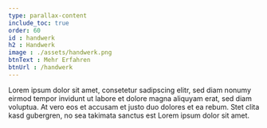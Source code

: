 ```yaml
---
type: parallax-content
include_toc: true
order: 60
id : handwerk
h2 : Handwerk
image : ./assets/handwerk.png
btnText : Mehr Erfahren
btnUrl : /handwerk
---
```


Lorem ipsum dolor sit amet, consetetur sadipscing elitr, sed diam nonumy eirmod tempor invidunt ut labore et dolore magna aliquyam erat, sed diam voluptua. At vero eos et accusam et justo duo dolores et ea rebum. Stet clita kasd gubergren, no sea takimata sanctus est Lorem ipsum dolor sit amet. 